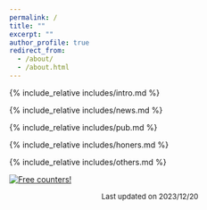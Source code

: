 ```yaml
---
permalink: /
title: ""
excerpt: ""
author_profile: true
redirect_from: 
  - /about/
  - /about.html
---
```


<span class='anchor' id='about-me'></span>

{% include_relative includes/intro.md %}

{% include_relative includes/news.md %}

{% include_relative includes/pub.md %}

{% include_relative includes/honers.md %}

{% include_relative includes/others.md %}

<a href="https://info.flagcounter.com/RpBh"><img src="https://s01.flagcounter.com/countxl/RpBh/bg_FFFFFF/txt_000000/border_CCCCCC/columns_8/maxflags_30/viewers_0/labels_1/pageviews_1/flags_1/percent_0/" alt="Free counters!" border="0"></a>

<script type='text/javascript' id='clustrmaps' src='//cdn.clustrmaps.com/map_v2.js?cl=ffffff&w=486&t=tt&d=delbcR5F-4JyHOBOX_RBwwElRbRXtcFtYvUEyDbPl60&co=2d78ad&cmo=3acc3a&cmn=ff5353&ct=ffffff'></script>

<div style="text-align: center; font-size: small;">
  Last updated on 2023/12/20
</div>